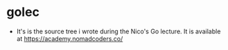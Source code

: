 # golec
- It's is the source tree i wrote during the Nico's Go lecture. It is available at https://academy.nomadcoders.co/
